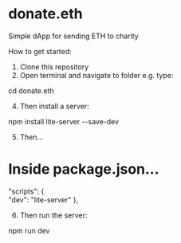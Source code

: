 # donate.eth
Simple dApp for sending ETH to charity

How to get started: 

1. Clone this repository   
2. Open terminal and navigate to folder e.g. type:   
  
cd donate.eth   
  
4. Then install a server:  
  
npm install lite-server --save-dev  

5. Then...

# Inside package.json...
  "scripts": {    
    "dev": "lite-server"
  },
  
6. Then run the server:  
  
npm run dev
